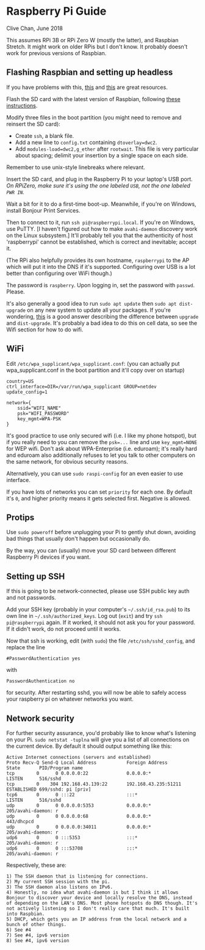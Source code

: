 # Raspberry Pi Guide

Clive Chan, June 2018

This assumes RPi 3B or RPi Zero W (mostly the latter), and Raspbian Stretch.
It might work on older RPis but I don't know. It probably doesn't work for previous versions of Raspbian.

## Flashing Raspbian and setting up headless
If you have problems with this, [this](https://gist.github.com/gbaman/975e2db164b3ca2b51ae11e45e8fd40a)
and [this](https://cdn-learn.adafruit.com/downloads/pdf/turning-your-raspberry-pi-zero-into-a-usb-gadget.pdf)
are great resources.

Flash the SD card with the latest version of Raspbian, following [these instructions](https://www.raspberrypi.org/documentation/installation/installing-images/).

Modify three files in the boot partition (you might need to remove and reinsert the SD card):

- Create `ssh`, a blank file.
- Add a new line to `config.txt` containing `dtoverlay=dwc2`.
- Add `modules-load=dwc2,g_ether` after `rootwait`. This file is very particular about spacing; delimit your insertion by a single space on each side.

Remember to use unix-style linebreaks where relevant.

Insert the SD card, and plug in the Raspberry Pi to your laptop's USB port. *On RPiZero, make sure it's using the one labeled `USB`, not the one labeled `PWR IN`.*

Wait a bit for it to do a first-time boot-up. Meanwhile, if you're on Windows, install Bonjour Print Services.

Then to connect to it, run `ssh pi@raspberrypi.local`. If you're on Windows, use PuTTY.
[I haven't figured out how to make `avahi-daemon` discovery work on the Linux subsystem.]
It'll probably tell you that the authenticity of host 'raspberrypi' cannot be established, which is correct and inevitable; accept it.

(The RPi also helpfully provides its own hostname, `raspberrypi` to the AP which will put it into the DNS if it's supported. Configuring over USB is a lot better than configuring over WiFi though.)

The password is `raspberry`. Upon logging in, set the password with `passwd`. Please.

It's also generally a good idea to run `sudo apt update` then `sudo apt dist-upgrade` on any new system to update all your packages. If you're wondering, [this](https://askubuntu.com/a/226213) is a good answer describing the difference between `upgrade` and `dist-upgrade`. It's probably a bad idea to do this on cell data, so see the Wifi section for how to do wifi.

## WiFi

Edit `/etc/wpa_supplicant/wpa_supplicant.conf`: (you can actually put wpa_supplicant.conf in the boot partition and it'll copy over on startup)

```
country=US
ctrl_interface=DIR=/var/run/wpa_supplicant GROUP=netdev
update_config=1

network={
    ssid="WIFI_NAME"
    psk="WIFI_PASSWORD"
    key_mgmt=WPA-PSK
}
```

It's good practice to use only secured wifi (i.e. I like my phone hotspot), but if you really need to you can remove the `psk=...` line and use `key_mgmt=NONE` for WEP wifi. Don't ask about WPA-Enterprise (i.e. eduroam); it's really hard and eduroam also additionally refuses to let you talk to other computers on the same network, for obvious security reasons.

Alternatively, you can use `sudo raspi-config` for an even easier to use interface.

If you have lots of networks you can set `priority` for each one. By default it's `0`, and higher priority means it gets selected first. Negative is allowed.

## Protips

Use `sudo poweroff` before unplugging your Pi to gently shut down, avoiding bad things that usually don't happen but occasionally do.

By the way, you can (usually) move your SD card between different Raspberry Pi devices if you want.

## Setting up SSH

If this is going to be network-connected, please use SSH public key auth and not passwords.

Add your SSH key (probably in your computer's `~/.ssh/id_rsa.pub`) to its own line in `~/.ssh/authorized_keys`. Log out (`exit`) and try `ssh pi@raspberrypi` again. If it worked, it should not ask you for your password. If it didn't work, do not proceed until it works.

Now that ssh is working, edit (with `sudo`) the file `/etc/ssh/sshd_config`, and replace the line

```
#PasswordAuthentication yes
```

with

```
PasswordAuthentication no
```

for security. After restarting sshd, you will now be able to safely access your raspberry pi on whatever networks you want.

## Network security

For further security assurance, you'd probably like to know what's listening on your Pi. `sudo netstat -tuplna` will give you a list of all connections on the current device. By default it should output something like this:

```
Active Internet connections (servers and established)
Proto Recv-Q Send-Q Local Address           Foreign Address         State       PID/Program name
tcp        0      0 0.0.0.0:22              0.0.0.0:*               LISTEN      516/sshd
tcp        0    304 192.168.43.139:22       192.168.43.235:51211    ESTABLISHED 699/sshd: pi [priv]
tcp6       0      0 :::22                   :::*                    LISTEN      516/sshd
udp        0      0 0.0.0.0:5353            0.0.0.0:*                           205/avahi-daemon: r
udp        0      0 0.0.0.0:68              0.0.0.0:*                           443/dhcpcd
udp        0      0 0.0.0.0:34011           0.0.0.0:*                           205/avahi-daemon: r
udp6       0      0 :::5353                 :::*                                205/avahi-daemon: r
udp6       0      0 :::53708                :::*                                205/avahi-daemon: r
```

Respectively, these are:

```
1) The SSH daemon that is listening for connections.
2) My current SSH session with the pi.
3) The SSH daemon also listens on IPv6.
4) Honestly, no idea what avahi-daemon is but I think it allows Bonjour to discover your device and locally resolve the DNS, instead of depending on the LAN's DNS. Most phone hotspots do DNS though. It's not actively listening so I don't really care that much. It's built into Raspbian.
5) DHCP, which gets you an IP address from the local network and a bunch of other things.
6) See #4
7) See #4, ipv6 version
8) See #4, ipv6 version
```
